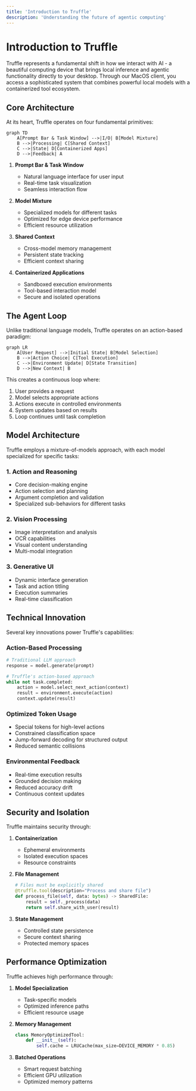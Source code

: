 ```yaml
---
title: 'Introduction to Truffle'
description: 'Understanding the future of agentic computing'
---
```


# Introduction to Truffle

Truffle represents a fundamental shift in how we interact with AI - a beautiful computing device that brings local inference and agentic functionality directly to your desktop. Through our MacOS client, you access a sophisticated system that combines powerful local models with a containerized tool ecosystem.

## Core Architecture

At its heart, Truffle operates on four fundamental primitives:

```mermaid
graph TD
    A[Prompt Bar & Task Window] -->|I/O| B[Model Mixture]
    B -->|Processing| C[Shared Context]
    C -->|State| D[Containerized Apps]
    D -->|Feedback| A
```

1. **Prompt Bar & Task Window**
   - Natural language interface for user input
   - Real-time task visualization
   - Seamless interaction flow

2. **Model Mixture**
   - Specialized models for different tasks
   - Optimized for edge device performance
   - Efficient resource utilization

3. **Shared Context**
   - Cross-model memory management
   - Persistent state tracking
   - Efficient context sharing

4. **Containerized Applications**
   - Sandboxed execution environments
   - Tool-based interaction model
   - Secure and isolated operations

## The Agent Loop

Unlike traditional language models, Truffle operates on an action-based paradigm:

```mermaid
graph LR
    A[User Request] -->|Initial State| B[Model Selection]
    B -->|Action Choice| C[Tool Execution]
    C -->|Environment Update| D[State Transition]
    D -->|New Context| B
```

This creates a continuous loop where:
1. User provides a request
2. Model selects appropriate actions
3. Actions execute in controlled environments
4. System updates based on results
5. Loop continues until task completion

## Model Architecture

Truffle employs a mixture-of-models approach, with each model specialized for specific tasks:

### 1. Action and Reasoning
- Core decision-making engine
- Action selection and planning
- Argument completion and validation
- Specialized sub-behaviors for different tasks

### 2. Vision Processing
- Image interpretation and analysis
- OCR capabilities
- Visual content understanding
- Multi-modal integration

### 3. Generative UI
- Dynamic interface generation
- Task and action titling
- Execution summaries
- Real-time classification

## Technical Innovation

Several key innovations power Truffle's capabilities:

### Action-Based Processing
```python
# Traditional LLM approach
response = model.generate(prompt)

# Truffle's action-based approach
while not task.completed:
    action = model.select_next_action(context)
    result = environment.execute(action)
    context.update(result)
```

### Optimized Token Usage
- Special tokens for high-level actions
- Constrained classification space
- Jump-forward decoding for structured output
- Reduced semantic collisions

### Environmental Feedback
- Real-time execution results
- Grounded decision making
- Reduced accuracy drift
- Continuous context updates

## Security and Isolation

Truffle maintains security through:

1. **Containerization**
   - Ephemeral environments
   - Isolated execution spaces
   - Resource constraints

2. **File Management**
   ```python
   # Files must be explicitly shared
   @truffle.tool(description="Process and share file")
   def process_file(self, data: bytes) -> SharedFile:
       result = self._process(data)
       return self.share_with_user(result)
   ```

3. **State Management**
   - Controlled state persistence
   - Secure context sharing
   - Protected memory spaces

## Performance Optimization

Truffle achieves high performance through:

1. **Model Specialization**
   - Task-specific models
   - Optimized inference paths
   - Efficient resource usage

2. **Memory Management**
   ```python
   class MemoryOptimizedTool:
       def __init__(self):
           self.cache = LRUCache(max_size=DEVICE_MEMORY * 0.85)
   ```

3. **Batched Operations**
   - Smart request batching
   - Efficient GPU utilization
   - Optimized memory patterns
